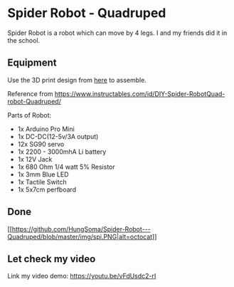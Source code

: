 # Spider Robot - Quadruped

Spider Robot is a robot which can move by 4 legs. I and my friends did it in the school.

## Equipment

Use the 3D print design from [here](https://www.thingiverse.com/thing:2204279) to assemble.

Reference from https://www.instructables.com/id/DIY-Spider-RobotQuad-robot-Quadruped/

Parts of Robot:
* 1x Arduino Pro Mini
* 1x DC-DC(12-5v/3A output)
* 12x SG90 servo
* 1x 2200 - 3000mhA Li battery
* 1x 12V Jack
* 1x 680 Ohm 1/4 watt 5% Resistor
* 1x 3mm Blue LED
* 1x Tactile Switch
* 1x 5x7cm perfboard

## Done 

[[https://github.com/HungSoma/Spider-Robot---Quadruped/blob/master/img/spi.PNG|alt=octocat]]

## Let check my video

Link my video demo: https://youtu.be/vFdUsdc2-rI